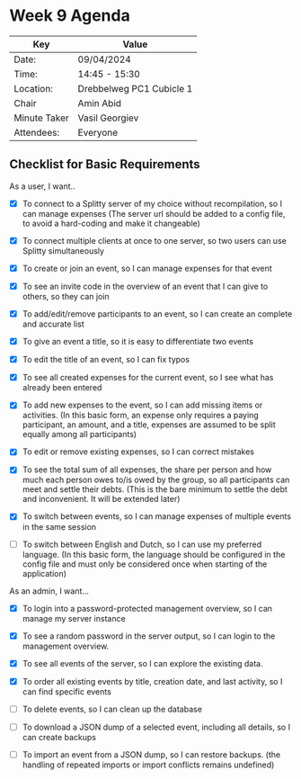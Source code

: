 # Week 9 Agenda

| Key          | Value                    |
| ------------ | ------------------------ |
| Date:        | 09/04/2024               |
| Time:        | 14:45 - 15:30            |
| Location:    | Drebbelweg PC1 Cubicle 1 |
| Chair        | Amin Abid                |
| Minute Taker | Vasil Georgiev           |
| Attendees:   | Everyone                 |

## Checklist for Basic Requirements

As a user, I want..
- [x] To connect to a Splitty server of my choice without recompilation, so I can manage expenses
(The server url should be added to a config file, to avoid a hard-coding and make it changeable)

- [x] To connect multiple clients at once to one server, so two users can use Splitty simultaneously
- [x] To create or join an event, so I can manage expenses for that event
- [x] To see an invite code in the overview of an event that I can give to others, so they can join
- [x] To add/edit/remove participants to an event, so I can create an complete and accurate list
- [x] To give an event a title, so it is easy to differentiate two events
- [x] To edit the title of an event, so I can fix typos
- [x] To see all created expenses for the current event, so I see what has already been entered
- [x] To add new expenses to the event, so I can add missing items or activities.
(In this basic form, an expense only requires a paying participant, an amount, and a title,
expenses are assumed to be split equally among all participants)
- [x] To edit or remove existing expenses, so I can correct mistakes
- [x] To see the total sum of all expenses, the share per person and how much each person owes
to/is owed by the group, so all participants can meet and settle their debts.
(This is the bare minimum to settle the debt and inconvenient. It will be extended later)
- [x] To switch between events, so I can manage expenses of multiple events in the same session
- [ ] To switch between English and Dutch, so I can use my preferred language.
(In this basic form, the language should be configured in the config file and must only be
considered once when starting of the application)

As an admin, I want...
- [x] To login into a password-protected management overview, so I can manage my server instance

- [x] To see a random password in the server output, so I can login to the management overview.
- [x] To see all events of the server, so I can explore the existing data.
- [x] To order all existing events by title, creation date, and last activity, so I can find specific events
- [ ] To delete events, so I can clean up the database
- [ ] To download a JSON dump of a selected event, including all details, so I can create backups
- [ ] To import an event from a JSON dump, so I can restore backups.
(the handling of repeated imports or import conflicts remains undefined)
